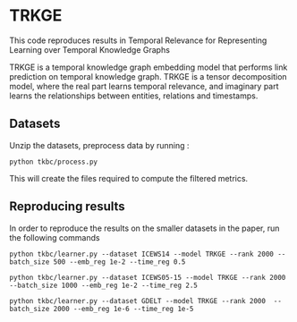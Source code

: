 # TRKGE

This code reproduces results in Temporal Relevance for Representing Learning over Temporal Knowledge Graphs

TRKGE is a temporal knowledge graph embedding model that performs link prediction on temporal knowledge graph.
TRKGE is a tensor decomposition model, where the real part learns temporal relevance, and imaginary part learns the relationships between entities, relations and timestamps.


## Datasets

Unzip the datasets, preprocess data by running :
```
python tkbc/process.py
```

This will create the files required to compute the filtered metrics.

## Reproducing results

In order to reproduce the results on the smaller datasets in the paper, run the following commands

```
python tkbc/learner.py --dataset ICEWS14 --model TRKGE --rank 2000 --batch_size 500 --emb_reg 1e-2 --time_reg 0.5

python tkbc/learner.py --dataset ICEWS05-15 --model TRKGE --rank 2000 --batch_size 1000 --emb_reg 1e-2 --time_reg 2.5

python tkbc/learner.py --dataset GDELT --model TRKGE --rank 2000  --batch_size 2000 --emb_reg 1e-6 --time_reg 1e-5

```
